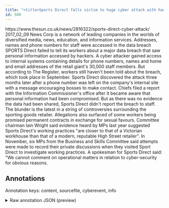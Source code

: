 ```yaml
---
title: "<title>Sports Direct falls victim to huge cyber attack with hackers 'stealing 30,000 workers' details' - and retailer 'kept it SECRET' from "
id: 580
---
```


<title>Sports Direct falls victim to huge cyber attack with hackers 'stealing 30,000 workers' details' - and retailer 'kept it SECRET' from staff</title>
<source> https://www.thesun.co.uk/news/2816322/sports-direct-cyber-attack/ </source>
<date> 2017_02_09 </date>
<text>
News Corp is a network of leading companies in the worlds of diversified media, news, education, and information services.
Addresses, names and phone numbers for staff were accessed in the data breach
SPORTS Direct failed to tell its workers about a major data breach that saw personal information accessed by hackers.
A cyber attacker gained access to internal systems containing details for phone numbers, names and home and email addresses of the retail giant's 30,000 staff members.
But according to The Register, workers still haven't been told about the breach, which took place in September.
Sports Direct discovered the attack three months later after a phone number was left on the company's internal site with a message encouraging bosses to make contact.
Chiefs filed a report with the Information Commissioner's office after it became aware that personal information had been compromised.
But as there was no evidence the data had been shared, Sports Direct didn't report the breach to staff.
The blunder is the latest in a string of controversies surrounding the sporting goods retailer.
Allegations also surfaced of some workers being promised permanent contracts in exchange for sexual favours.
Committee chairman Iain Wright said evidence heard by MPs last year suggested Sports Direct's working practices "are closer to that of a Victorian workhouse than that of a modern, reputable High Street retailer".
In November, six MPs from the Business and Skills Committee said attempts were made to record their private discussions when they visited Sport Direct to investigate working practices.
A spokesman for Sports Direct said: "We cannot comment on operational matters in relation to cyber-security for obvious reasons.
</text>



## Annotations

Annotation keys: content, sourcefile, cyberevent, info

<details>
<summary>Raw annotation JSON (preview)</summary>

```json
{
  "content": "News Corp is a network of leading companies in the worlds of diversified media, news, education, and information services. Addresses, names and phone numbers for staff were accessed in the data breach SPORTS\u00a0Direct failed to tell its workers about a major data breach that saw personal information accessed by hackers. A\u00a0cyber attacker gained access to internal systems containing details for\u00a0phone numbers, names and home and email addresses of\u00a0the retail giant's\u00a030,000 staff members. But according to The Register, workers still haven't been told about the breach, which took place in September. Sports Direct discovered the attack three months later after a phone number was left on the company's internal site with a message encouraging bosses to make contact. Chiefs filed a report with the Information Commissioner's office after it became aware that personal information had been compromised. But as there was no evidence the data had been shared, Sports Direct didn't report the breach to staff. The blunder is the latest in a string of controversies surrounding the sporting goods retailer. Allegations also surfaced of some workers being promised permanent contracts in exchange for sexual favours. Committee chairman Iain Wright said evidence heard by MPs last year suggested Sports Direct's working practices \"are closer to that of a Victorian workhouse than that of a modern, reputable High Street retailer\". In November, six MPs from the Business and Skills Committee said attempts were made to record their private discussions when they visited Sport Direct to investigate working practices. A spokesman for Sports Direct said: \"We cannot comment on operational matters in relation to cyber-security for obvious reasons.",
  "sourcefile": "580.txt",
  "cyberevent": {
    "hopper": [
      {
        "index": 0,
        "relation": "Same",
        "events": [
          {
            "index": "E1",
            "type": "Attack",
            "realis": "Actual",
            "nugget": {
              "startOffset": 168,
              "index": "T1",
              "endOffset": 181,
              "text": "were accessed"
            },
            "argument": [
              {
                "index": "T2",
                "text": "phone numbers",
                "endOffset": 157,
                "role": {
                  "type": "Compromised-Data"
                },
                "startOffset": 144,
                "type": "PII"
              },
              {
                "index": "T3",
                "text": "names",
                "endOffset": 139,
                "role": {
                  "type": "Compromised-Data"
                },
                "startOffset": 134,
                "type": "PII"
              },
              {
                "index": "T4",
                "text": "Addresses",
                "endOffset": 132,
                "role": {
                  "type": "Compromised-Data"
                },
                "startOffset": 123,
                "type": "PII"
              },
              {
                "index": "T25",
                "text": "staff",
                "endOffset": 167,
                "role": {
                  "type": "Victim"
                },
                "startOffset": 162,
                "type": "Person"
              }
            ],
            "subtype": "Databreach"
          },
          {
            "nugget": {
              "startOffset": 185,
              "index": "T5",
              "endOffset": 200,
              "text": "the data breach"
            },
            "index": "E2",
            "type": "Attack",
            "subtype": "Databreach",
            "realis": "Actual"
          },
          {
            "index": "E3",
            "type": "Attack",
            "realis": "Actual",
            "nugget": {
              "startOffset": 248,
              "index": "T6",
              "endOffset": 267,
              "text"
```
</details>
